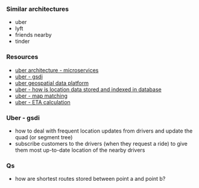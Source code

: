 ### Similar architectures
- uber
- lyft
- friends nearby
- tinder

### Resources
- [uber architecture - microservices](https://www.codekarle.com/system-design/Uber-system-design.html)
- [uber - gsdi](https://www.educative.io/courses/grokking-the-system-design-interview/YQVkjp548NM)
- [uber geospatial data platform](https://www.youtube.com/watch?v=Dc5WYYhMOIQ&t=292s&ab_channel=DataWorksSummit)
- [uber - how is location data stored and indexed in database](https://www.youtube.com/watch?v=AzptiVdUJXg&ab_channel=UberEngineering)
- [uber - map matching](https://www.youtube.com/watch?v=ChtumoDfZXI&ab_channel=UberEngineering)
- [uber - ETA calculation](https://www.youtube.com/watch?v=FEebOd-Pdwg&ab_channel=UberEngineering)

### Uber - gsdi
- how to deal with frequent location updates from drivers and update the quad (or segment tree)
- subscribe customers to the drivers (when they request a ride) to give them most up-to-date location of the nearby drivers

### Qs
- how are shortest routes stored between point a and point b? 
